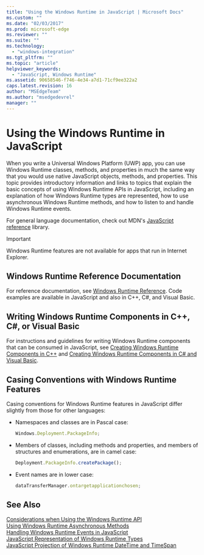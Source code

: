 ```yaml
---
title: "Using the Windows Runtime in JavaScript | Microsoft Docs"
ms.custom: ""
ms.date: "02/03/2017"
ms.prod: microsoft-edge
ms.reviewer: ""
ms.suite: ""
ms.technology: 
  - "windows-integration"
ms.tgt_pltfrm: ""
ms.topic: "article"
helpviewer_keywords: 
  - "JavaScript, Windows Runtime"
ms.assetid: 90658546-f746-4e34-a7d1-71cf9ee322a2
caps.latest.revision: 16
author: "MSEdgeTeam"
ms.author: "msedgedevrel"
manager: ""
---
```

# Using the Windows Runtime in JavaScript
When you write a Universal Windows Platform (UWP) app, you can use Windows Runtime classes, methods, and properties in much the same way that you would use native JavaScript objects, methods, and properties. This topic provides introductory information and links to topics that explain the basic concepts of using Windows Runtime APIs in JavaScript, including an explanation of how Windows Runtime types are represented, how to use asynchronous Windows Runtime methods, and how to listen to and handle Windows Runtime events.  
  
For general language documentation, check out MDN's [JavaScript reference](https://developer.mozilla.org/en-US/docs/Web/JavaScript/Reference) library.  
  
> [!IMPORTANT]
>  Windows Runtime features are not available for apps that run in Internet Explorer.  
  
## Windows Runtime Reference Documentation  
 For reference documentation, see [Windows Runtime Reference](https://msdn.microsoft.com/en-us/library/windows/apps/br211377.aspx). Code examples are available in JavaScript and also in C++, C#, and Visual Basic.  
  
## Writing Windows Runtime Components in C++, C#, or Visual Basic  
 For instructions and guidelines for writing Windows Runtime components that can be consumed in JavaScript, see [Creating Windows Runtime Components in C++](/windows/uwp/winrt-components/creating-windows-runtime-components-in-cpp) and [Creating Windows Runtime Components in C# and Visual Basic](/windows/uwp/winrt-components/creating-windows-runtime-components-in-csharp-and-visual-basic).  
  
## Casing Conventions with Windows Runtime Features  
 Casing conventions for Windows Runtime features in JavaScript differ slightly from those for other languages:  
  
-   Namespaces and classes are in Pascal case:  
  
    ```JavaScript  
    Windows.Deployment.PackageInfo;  
    ```  
  
-   Members of classes, including methods and properties, and members of structures and enumerations, are in camel case:  
  
    ```JavaScript  
    Deployment.PackageInfo.createPackage();  
    ```  
  
-   Event names are in lower case:  
  
    ```JavaScript  
    dataTransferManager.ontargetapplicationchosen;  
    ```  
  
## See Also  
 [Considerations when Using the Windows Runtime API](./considerations-when-using-the-windows-runtime-api.md)   
 [Using Windows Runtime Asynchronous Methods](./using-windows-runtime-asynchronous-methods.md)   
 [Handling Windows Runtime Events in JavaScript](./handling-windows-runtime-events-in-javascript.md)   
 [JavaScript Representation of Windows Runtime Types](./javascript-representation-of-windows-runtime-types.md)   
 [JavaScript Projection of Windows Runtime DateTime and TimeSpan](./windows-runtime-datetime-and-timespan-representations.md)